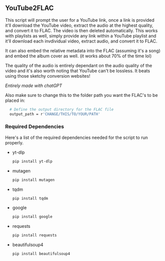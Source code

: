 <!-- GETTING STARTED -->
## YouTube2FLAC

This script will prompt the user for a YouTube link, once a link is provided it'll download the YouTube video, extract the audio at the highest quality, and convert it to FLAC. The video is then deleted automatically. 
This works with playlists as well, simply provide any link within a YouTube playlist and it'll download each invdividual video, extract audio, and convert it to FLAC.

It can also embed the relative metadata into the FLAC (assuming it's a song) and embed the album cover as well. (it works about 70% of the time lol)

The quality of the audio is entirely dependant on the audio quality of the video and it's also worth noting that YouTube can't be lossless. It beats using those sketchy conversion websites! 

*Entirely made with chatGPT*

Also make sure to change this to the folder path you want the FLAC's to be placed in:
```sh
  # Define the output directory for the FLAC file
  output_path = r'CHANGE/THIS/TO/YOUR/PATH'
  ```

### Required Dependencies

Here's a list of the required dependencies needed for the script to run properly.
* yt-dlp
  ```sh
  pip install yt-dlp
  ```
* mutagen
  ```sh
  pip install mutagen
  ```
* tqdm
  ```sh
  pip install tqdm
  ```
* google
  ```sh
  pip install google
  ```
* requests
  ```sh
  pip install requests
  ```
* beautifulsoup4
  ```sh
  pip install beautifulsoup4
  ```
  
  
  
  
  

